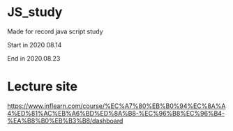 # JS_study
Made for record java script study

Start in 2020 08.14

End in 2020.08.23

# Lecture site
https://www.inflearn.com/course/%EC%A7%80%EB%B0%94%EC%8A%A4%ED%81%AC%EB%A6%BD%ED%8A%B8-%EC%96%B8%EC%96%B4-%EA%B8%B0%EB%B3%B8/dashboard
